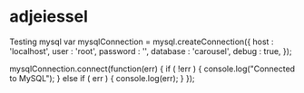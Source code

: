 adjeiessel
==========

Testing mysql
var mysqlConnection = mysql.createConnection({
  host     : 'localhost',
  user     : 'root',
  password : '',
  database : 'carousel',
  debug : true,
});

mysqlConnection.connect(function(err) {
  if ( !err ) {
    console.log("Connected to MySQL");
  } else if ( err ) {
    console.log(err);
  }
});
